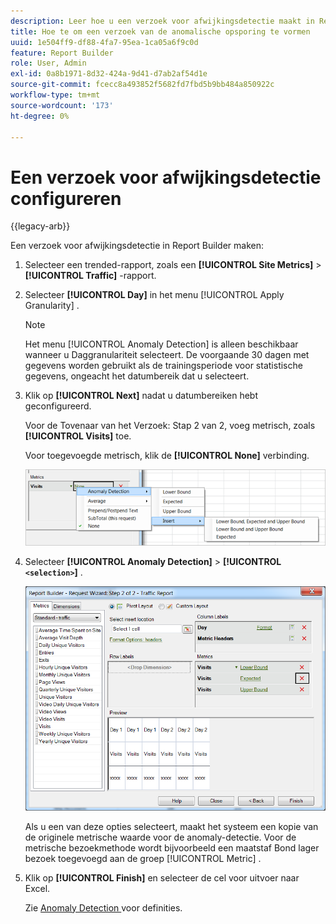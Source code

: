 ```yaml
---
description: Leer hoe u een verzoek voor afwijkingsdetectie maakt in Report Builder.
title: Hoe te om een verzoek van de anomalische opsporing te vormen
uuid: 1e504ff9-df88-4fa7-95ea-1ca05a6f9c0d
feature: Report Builder
role: User, Admin
exl-id: 0a8b1971-8d32-424a-9d41-d7ab2af54d1e
source-git-commit: fcecc8a493852f5682fd7fbd5b9bb484a850922c
workflow-type: tm+mt
source-wordcount: '173'
ht-degree: 0%

---
```


# Een verzoek voor afwijkingsdetectie configureren

{{legacy-arb}}

Een verzoek voor afwijkingsdetectie in Report Builder maken:

1. Selecteer een trended-rapport, zoals een **[!UICONTROL Site Metrics]** > **[!UICONTROL Traffic]** -rapport.
1. Selecteer **[!UICONTROL Day]** in het menu [!UICONTROL Apply Granularity] .

   >[!NOTE]
   >
   >Het menu [!UICONTROL Anomaly Detection] is alleen beschikbaar wanneer u Daggranulariteit selecteert. De voorgaande 30 dagen met gegevens worden gebruikt als de trainingsperiode voor statistische gegevens, ongeacht het datumbereik dat u selecteert.

1. Klik op **[!UICONTROL Next]** nadat u datumbereiken hebt geconfigureerd.

   Voor de Tovenaar van het Verzoek: Stap 2 van 2, voeg metrisch, zoals **[!UICONTROL Visits]** toe.

   Voor toegevoegde metrisch, klik de **[!UICONTROL None]** verbinding.

   ![ Schermafbeelding die Anomaly Detection toont dan Tussenvoegsel en neem dan opties voor Onderste en Bovengrens op en verwacht.](assets/anomaly_select.png)

1. Selecteer **[!UICONTROL Anomaly Detection]** > **[!UICONTROL `<selection>`]** .

   ![ Screenshot die Stap 2 van de Tovenaar van het Verzoek toont - het Rapport van het Verkeer.](assets/anomaly_visit.png)

   Als u een van deze opties selecteert, maakt het systeem een kopie van de originele metrische waarde voor de anomaly-detectie. Voor de metrische bezoekmethode wordt bijvoorbeeld een maatstaf Bond lager bezoek toegevoegd aan de groep [!UICONTROL Metric] .
1. Klik op **[!UICONTROL Finish]** en selecteer de cel voor uitvoer naar Excel.

   Zie [ Anomaly Detection ](/help/analyze/analysis-workspace/c-anomaly-detection/anomaly-detection.md) voor definities.
